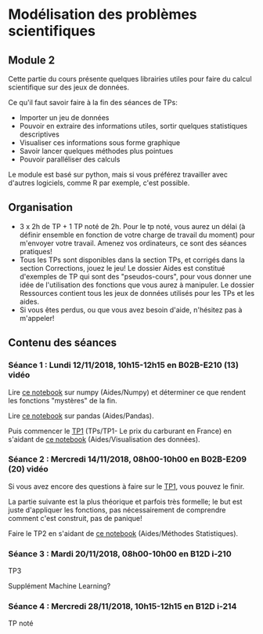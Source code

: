 # Modélisation des problèmes scientifiques
## Module 2

Cette partie du cours présente quelques librairies utiles pour faire du calcul scientifique sur des jeux de données.

Ce qu'il faut savoir faire à la fin des séances de TPs:
 - Importer un jeu de données
 - Pouvoir en extraire des informations utiles, sortir quelques statistiques descriptives
 - Visualiser ces informations sous forme graphique
 - Savoir lancer quelques méthodes plus pointues
 - Pouvoir paralléliser des calculs
 
Le module est basé sur python, mais si vous préférez travailler avec d'autres logiciels, comme R par exemple, c'est possible.

## Organisation

- 3 x 2h de TP + 1 TP noté de 2h. Pour le tp noté, vous aurez un délai (à définir ensemble en fonction de votre charge de travail du moment) pour m'envoyer votre travail. Amenez vos ordinateurs, ce sont des séances pratiques!
- Tous les TPs sont disponibles dans la section TPs, et corrigés dans la section Corrections, jouez le jeu! Le dossier Aides est constitué d'exemples de TP qui sont des "pseudos-cours", pour vous donner une idée de l'utilisation des fonctions que vous aurez à manipuler. Le dossier Ressources contient tous les jeux de données utilisés pour les TPs et les aides.
-  Si vous êtes perdus, ou que vous avez besoin d'aide, n'hésitez pas à m'appeler!

## Contenu des séances

### Séance 1 : Lundi 12/11/2018, 10h15-12h15 en B02B-E210 (13) vidéo

Lire [ce notebook](https://github.com/llesoil/modelisation_des_problemes_scientifiques-/blob/master/Aides/Numpy.ipynb) sur numpy (Aides/Numpy) et déterminer ce que rendent les fonctions "mystères" de la fin.

Lire [ce notebook](https://github.com/llesoil/modelisation_des_problemes_scientifiques-/blob/master/Aides/Pandas.ipynb) sur pandas (Aides/Pandas).
 
Puis commencer le [TP1](https://github.com/llesoil/modelisation_des_problemes_scientifiques-/blob/master/TPs/TP1%20-%20Le%20prix%20du%20carburant%20en%20France.ipynb) (TPs/TP1- Le prix du carburant en France) en s'aidant de [ce notebook](https://github.com/llesoil/modelisation_des_problemes_scientifiques-/blob/master/Aides/Visualisation%20des%20donn%C3%A9es.ipynb) (Aides/Visualisation des données).

### Séance 2 : Mercredi 14/11/2018, 08h00-10h00 en B02B-E209 (20) vidéo

Si vous avez encore des questions à faire sur le [TP1](https://github.com/llesoil/modelisation_des_problemes_scientifiques-/blob/master/TPs/TP1%20-%20Le%20prix%20du%20carburant%20en%20France.ipynb), vous pouvez le finir.

La partie suivante est la plus théorique et parfois très formelle; le but est juste d'appliquer les fonctions, pas nécessairement de comprendre comment c'est construit, pas de panique!

Faire le TP2 en s'aidant de [ce notebook](https://github.com/llesoil/modelisation_des_problemes_scientifiques-/blob/master/Aides/M%C3%A9thodes%20statistiques.ipynb) (Aides/Méthodes Statistiques).

### Séance 3 : Mardi 20/11/2018, 08h00-10h00 en B12D i-210

TP3

Supplément Machine Learning?

### Séance 4 : Mercredi 28/11/2018, 10h15-12h15 en B12D i-214

TP noté
